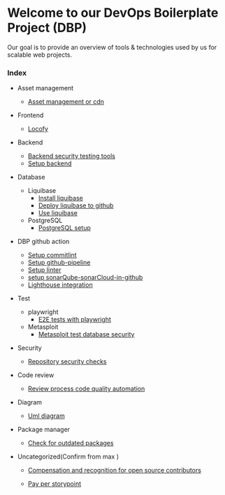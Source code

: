 
# Welcome to our DevOps Boilerplate Project (DBP)

Our goal is to provide an overview of tools & technologies used by us for scalable web projects.


### Index
- Asset management
    - [Asset management or cdn](./docs/asset-management-or-cdn.md)
- Frontend 
    - [Locofy](./docs/locofy.md)
- Backend    
    - [Backend security testing tools](./docs/backend-security-testing-tools.md)
    - [Setup backend](./docs/setup-backend(express).md)
- Database
    - Liquibase
        - [Install liquibase](./docs/install-liquibase.md)
        - [Deploy liquibase to github](./docs/deploy-liquibase-to-github.md)
        - [Use liquibase](./docs/use-liquibase.md)
     - PostgreSQL
        - [PostgreSQL setup](./docs/postgreSQL-setup.md)       

- DBP github action    
    - [Setup commitlint](./docs/setup-commitlint.md)
    - [Setup github-pipeline](./docs/setup-github-pipeline.md)
    - [Setup linter](./docs/setup-linter.md)
    - [setup sonarQube-sonarCloud-in-github](./docs/setup-sonarQube-sonarCloud-in-github.md)
    - [Lighthouse integration](./docs/lighthouse-integration.md)
- Test
    - playwright
        - [E2E tests with playwright](./docs/e2e-tests-with-playwright.md)
    - Metasploit
        - [Metasploit test database security](./docs/metasploit-test-database-security.md)
- Security            
    - [Repository security checks](./docs/repository-security-checks.md)
- Code review 

    - [Review process code quality automation](./docs/review-process-code-quality-automation.md)
- Diagram
    - [Uml diagram](./docs/uml-diagram.md)   

- Package manager
    - [Check for outdated packages](./docs/check-for-outdated-packages.md)

- Uncategorized(Confirm from max )  
    - [Compensation and recognition for open source contributors](./docs/compensation-and-recognition-for-open-source-contributors.md)


    - [Pay per storypoint](./docs/pay-per-storypoint.md)





